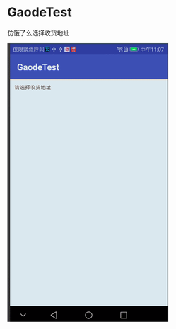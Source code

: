 # GaodeTest
仿饿了么选择收货地址


![仿饿了么选择收货地址](https://github.com/tuwenyuan/GaodeTest/blob/master/app/src/main/res/mipmap-xxhdpi/1.gif)
